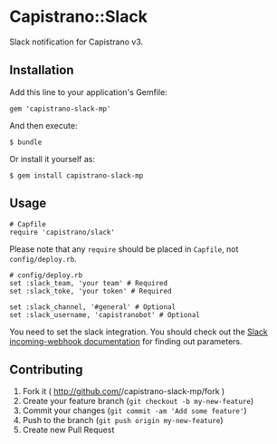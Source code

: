 # Capistrano::Slack

Slack notification for Capistrano v3.

## Installation

Add this line to your application's Gemfile:

    gem 'capistrano-slack-mp'

And then execute:

    $ bundle

Or install it yourself as:

    $ gem install capistrano-slack-mp

## Usage

    # Capfile
    require 'capistrano/slack'

Please note that any `require` should be placed in `Capfile`, not `config/deploy.rb`.

    # config/deploy.rb
    set :slack_team, 'your team' # Required
    set :slack_toke, 'your token' # Required

    set :slack_channel, '#general' # Optional
    set :slack_username, 'capistranobot' # Optional

You need to set the slack integration. You should check out the [Slack incoming-webhook documentation](https://my.slack.com/services/new/incoming-webhook) for finding out parameters.

## Contributing

1. Fork it ( http://github.com/<my-github-username>/capistrano-slack-mp/fork )
2. Create your feature branch (`git checkout -b my-new-feature`)
3. Commit your changes (`git commit -am 'Add some feature'`)
4. Push to the branch (`git push origin my-new-feature`)
5. Create new Pull Request
